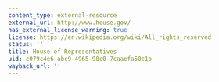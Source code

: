 ```yaml
---
content_type: external-resource
external_url: http://www.house.gov/
has_external_license_warning: true
license: https://en.wikipedia.org/wiki/All_rights_reserved
status: ''
title: House of Representatives
uid: c079c4e6-abc9-4965-98c0-7caaefa50c1b
wayback_url: ''
---
```

